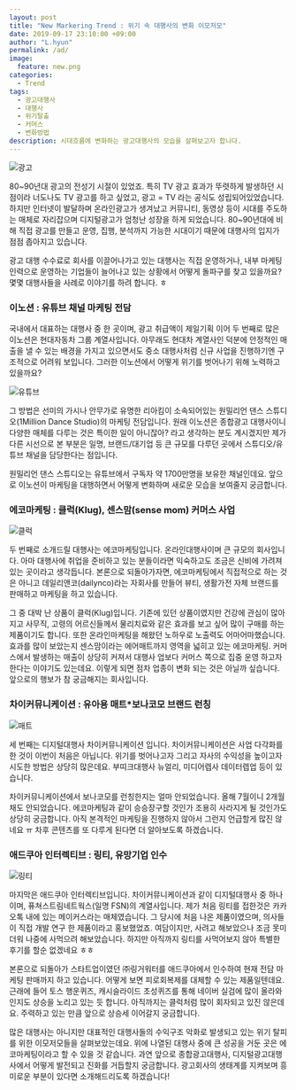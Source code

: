 ```yaml
---
layout: post
title: "New Markering Trend : 위기 속 대행사의 변화 이모저모"
date: 2019-09-17 23:10:00 +09:00
author: "L.hyun"
permalink: /ad/
image:
  feature: new.png
categories:
  - Trend
tags: 
  - 광고대행사
  - 대행사 
  - 위기탈출
  - 커머스
  - 변화방법
description: 시대흐름에 변화하는 광고대행사의 모습을 살펴보고자 합니다.
---
```




![광고](https://lh3.googleusercontent.com/xcVH5BDDq4F8d43wQGpLBGADPEHJUte5Mb542kzYr82Pf9CiCRPAPtnsyTUz6-eg2BH6zaY7Zp5GVnhdpBFeyvROYiePVSvS--xxGWZuuhanpHX5fXs-bhdpETEai0QSPD8xds_PuW1Iffdxa37MiUKzCA9cnOvElYcz5e1UCXIvfm1ouAK52N3MXRFA5e_zMYVmCumnbJO8dwYiqj8gQAJTy_eUg8louQsCPdedheg5yth0aWZxrVUo98C13MoI4YU76ZBA9lBK8lLQJm58sMIGCcgv5cNmiT1HjOzkosK8QbnPWnLPiE_qUh6a_vEMr-rC_qpnJZTXfqgzFRbQsoXML4HYW2wopX-PmdKUo5YyFstPN7HRT-OXtUdqiwXOOfHBTVkCewZ9aiN09dm0U010W7ix5nRoWStrHJNf9WIkGMWEnU8hezr6VZ2DiAngcVWiGQ0I54jv-7H9IP6uQUJ-C5SKXxuXWWYLZIt8WpBCGLaCN0Pn1t_UUTJ8B1h7660Uv8M_aFY_RUdJURnqaR3Q_PPN8-3piQSYtW2qmD4bcDvnrUO8fYsslapr0rabXOIlza07aEPOP7E4mB2BXrqs1af_Hm6I1ScRgH1a4znGhm81O-baJRY7f0HPVhUYGZ8pMkhiBu69WE1vPwE5W_W1ljpqBQWkaBzuvONqklqK433yeQZbBJU=w1050-h700-no)

 80~90년대 광고의 전성기 시절이 있었죠. 특히 TV 광고 효과가 뚜렷하게 발생하던 시점이라 너도나도 TV 광고를 하고 싶었고, 광고 = TV 라는 공식도 성립되어있었습니다. 하지만 인터넷이 발달하며 온라인광고가 생겨났고 커뮤니티, 동영상 등이 시대를 주도하는 매체로 자리잡으며 디지털광고가 엄청난 성장을 하게 되었습니다. 80~90년대에 비해 직접 광고를 만들고 운영, 집행, 분석까지 가능한 시대이기 때문에 대행사의 입지가 점점 좁아지고 있습니다. 

 광고 대행 수수료로 회사를 이끌어나가고 있는 대행사는 직접 운영하거나, 내부 마케팅 인력으로 운영하는 기업들이 늘어나고 있는 상황에서 어떻게 돌파구를 찾고 있을까요? 몇몇 대행사들을 사례로 이야기를 하려 합니다. ㅎ



### 이노션 : 유튜브 채널 마케팅 전담

 국내에서 대표하는 대행사 중 한 곳이며, 광고 취급액이 제일기획 이어 두 번째로 많은 이노션은 현대자동차 그룹 계열사입니다. 아무래도 현대차 계열사인 덕분에 안정적인 매출을 낼 수 있는 배경을 가지고 있으면서도 중소 대행사처럼 신규 사업을 진행하기엔 구조적으로 어려워 보입니다. 그러한 이노션에서 어떻게 위기를 벗어나기 위해 노력하고 있을까요? 

![유튜브](https://lh3.googleusercontent.com/f7IMOdLcHBnrfadzJRq5mE8jE1ErN_zKjmD-ieVjF_J1s_ZF4GUiRWrnufMbD9NwQrvVx_4BTs3fP8KkVapTWSfWuKrL4WOPI20sDjDw0FjjVptkK7nWcas0iZNznC8oUFQc2dFFVNxqMDKQG91RxYrQ3XjriHqWIyD0-W7n21YWYUCrO4In-bVJ3pbYvWJosKT_xjcq1kFP3DPMA4zrAbTc5JYKKlMG6Xw_PjmAn-ZtBjqeYX1_XXlZyUS63ezt9rZCogrYjEl66SBV-PawzRmP8pnKmbqtPoGFWnhKIYuQLoYspFtSiEs22aCxHAbjX5lzECTLl2jkOIQ7nHxSEwFbFRf242fEs5VdZl6w5XW5tGIC7fLPG9Bh_pJ-Nmv9RVVrR9vQx2ZjJUlSCmWtx08KHC7GSEg76aNwhFJJz7QVyYe85rWXfLOOrCEJZG4x3nTYA6yY9sVTzy0nt6dXbgQz_EHJ4HDwfYB5EZFL5eSYuDEeiU9qVbXEsxpKptbZigA_hS9Fs7bDnQuhqKZbfo8TYWHzuj2CotH19qkUxPQoFJb_pmDoy1H4uPkUQtkJ1xOeqI2_LiJz8pj-Q2delUnmNITn-HlE_Dq3Ww5hTW4q9Bgz6fnsnSDgjfE5MmMbyIEd9n1BHI30BdkNV7mUYLSG5088umsgvSx3dOvruyXN1Idux52EA1E=w1078-h474-no)

 그 방법은 선미의 가시나 안무가로 유명한 리아킴이 소속되어있는 원밀리언 댄스 스튜디오(1Million Dance Studio)의 마케팅 전담입니다. 원래 이노션은 종합광고 대행사이니 다양한 매체를 다루는 것은 특이한 일이 아니잖아? 라고 생각하는 분도 계시겠지만 제가 다른 시선으로 본 부분은 일명, 브랜드/대기업 등 큰 규모를 다루던 곳에서 스튜디오/유튜브 채널을 담당한다는 점입니다. 

 원밀리언 댄스 스튜디오는 유튜브에서 구독자 약 1700만명을 보유한 채널인데요. 앞으로 이노션이 마케팅을 대행하면서 어떻게 변화하며 새로운 모습을 보여줄지 궁금합니다. 



### 에코마케팅 : 클럭(Klug), 센스맘(sense mom) 커머스 사업
![클럭](https://lh3.googleusercontent.com/QWJgiSKJJiel-HbeVeafaMCv7oCBTGcBZc4mzjI-TdqLlIwb_7ofagS5f7QuePvF1midbsawSqDhi71uutkOqdWtQ-4rDV72BI_2GofB8D-NgVaXkZntaifbrmctP1uVUHgDLpEHEVpvaOgLOkP27EtO734rjb6fQ__PAKASZW3TsdmpFnNtiI0NvKHqdiZd8G_iJDrQ1XfrtPJBj_ByVttKNqpziVpo9hv-FhY9tRfdQeTboYUGUSf6DkbUdWJGwcWLn28tIeTHgeL-pxBGTEDltzQWf4v48bUmDqoPeICQda_4jxWBazKY5roz8wcHWL3NkpljsWHsCHsIK75sKpP1aff0xRL-65FZu9hKyql61t8jGh92sluHTNBeqkpKHMTTVThDmOWCzI704LwsQBzZEcsRFONN5BazAE3xfzaOuifIvpYqOGgqHxTH2eL-6nhfiqiHMAAWnds_UHL2JI8RIj-NJ7HYGz0CsOvoVMTLOYvfKbTUHrVsccbjgNz6qVz6sgZDdWHRd4WNuwpdUQHZ1_x9eBjjy1r8TUF4Vp6JYflDCDZLGiDWj7GRb0Y1-M3_fPNrbh8sHjMSUsos_d7EKGf_F6MRjhcBp_Qfpvz88pK3n3-CPgSlXg7ezj_cP1oVZ7R3EWAEli0OMPvo2Ib2XjgmLgQTf20DPjvQX1pXIcY9bHma3Uk=w1078-h533-no)

 두 번째로 소개드릴 대행사는 에코마케팅입니다. 온라인대행사이며 큰 규모의 회사입니다. 아마 대행사에 취업을 준비하고 있는 분들이라면 익숙하고도 조금은 신비에 가려져있는 곳이라고 생각듭니다. 본론으로 되돌아가자면, 에코마케팅에서 직접적으로 하는 것은 아니고 데일리앤코(dailynco)라는 자회사를 만들어 뷰티, 생활가전 자체 브랜드를 판매하고 마케팅을 하고 있습니다.

 그 중 대박 난 상품이 클럭(Klug)입니다. 기존에 있던 상품이였지만 건강에 관심이 많아지고 사무직, 고령의 어르신들께서 물리치료와 같은 효과를 보고 싶어 많이 구매를 하는 제품이기도 합니다. 또한 온라인마케팅을 해왔던 노하우로 노출력도 어마어마했습니다. 효과를 많이 보았는지 센스맘이라는 에어매트까지 영역을 넓히고 있는 에코마케팅. 커머스에서 발생하는 매출이 상당히 커져서 대행사 업보다 커머스 쪽으로 집중 운영 하고자 한다는 이야기도 있는데요. 이렇게 되면 점차 업종이 변화 되는 것은 아닐까 싶습니다. 앞으로의 행보가 참 궁금해지는 회사입니다. 



### 차이커뮤니케이션 : 유아용 매트*보나코모 브랜드 런칭 
![매트](https://lh3.googleusercontent.com/iMsXwk0zgQOM3VgYCr-Kl3MEQPtp742CUg8V07BQreOt10SB9_SESrkto763KtnfJW-wim1NLG8WrG91RaOmiCDvPeu2TmgoO9LsdnqVz0OByisA1uO8Zs6YSSVaNQazOdBjTqfME6tDmluykjJkSotjWppnNc1_Km3u3sGSEUwdHI6NApAK7dscbKTXyDFjaeyxFR4KcYBdHUddNSHXFCRuMD8x_Qy6b7ayWJv50Obl5To5zB-gBAtCh2C0VJjOqjWyaqE6N26QAn2SX5bSURuOpqGsCGurAlrecbklyYMloBUXD_sTrDCkU9kUF5_5pq1uKXwEKGdvbQXvMmg2hVFqBpENCmgEQgF5vaNQ52tQVUfzSJ-odN_d7Tc0Ry4YjpabWMQYswneTWdVmuYamKiqsbS409jE4veGFr-Mn_HYC2yq8yO3RotFAbnXkbrNBR1ZmH3ZdZbn7eBMqbTyoH1HxlnP2K3z8Ueist-c7a3WODsDGrgJLjlWENk41OSuB8AItBl-R1BxcJHIWxHCCUio5eJZDrSLJ-94dIihP2guE8qtxjKjMdTcd6XOkJXOu496d1YdA0brYxC7U9M8Hls869RMHrR0jaOCV4HUGcqbhqvsqBT-dvmbNYd3m9OOhQzRV6JDmfvpoYSfnB1kIfO75-XawPUXk90yK3BOv-Dz0xt7eWoQJ4c=w406-h235-no)

세 번째는 디지털대행사 차이커뮤니케이션 입니다. 차이커뮤니케이션은 사업 다각화를 한 것이 이번이 처음은 아닙니다. 위기를 벗어나고자 그리고 자사의 수익성을 높이고자 시도한 방법은 상당히 많은데요. 부띠크대행사 뉴얼리, 미디어렙사 데이터렙업 등이 있습니다. 

 차이커뮤니케이션에서 보나코모를 런칭한지는 얼마 안되었습니다. 올해 7월이니 2개월채도 안되었습니다. 에코마케팅과 같이 승승장구할 것인가 조용히 사라지게 될 것인가도 상당히 궁금합니다. 아직 본격적인 마케팅을 진행하지 않아서 그런지 언급할게 많진 않네요 ㅠ 차후 콘텐츠를 또 다루게 된다면 더 알아보도록 하겠습니다. 

### 애드쿠아 인터렉티브 : 링티, 유망기업 인수

![링티](https://lh3.googleusercontent.com/SLkPlCIRnZFEpFo6zb-GSSM5NMIDh6OHYLOuuWjap_h9BDfcYCU2l_voRnfJY_gBzBhQ0x8mRjDJ_SqszHuU_MNPsr-DDRQkxcRH_udI97QAlmb6JvfBJnNuOLXSe4w9P5O0OF0vl-OpoVyhNlB5BBWj6A9uj6wJFSJefJjV2uyF9S6dvKx5Roltnk2z6BYBqR0d6TOD3Rxyb7R-axwSloYqS-ri_JZqGPmd-m9-kruWKsK3l591OKiOxIJIfkrnIGy2CHXMAwIdwaLY_i7DYVQiArUh0fYq2m2bTP5qZZevkbbcFm50Dn9kceNo1UR2_1mMYuVC2Pu_92ncfqkgL7fEdw-9A08lrymBvLw98g_LM6l5Q5T_MyC4EYHN0yPG3DfF44RwENu-y5ObTztZT6msJ_m23-irKE-KyMwpBb5tiJond_UuAWeSQky4tl1mxoqkpNSIWW_UvOXgWnFYxl6UTQcuVQxGix9cNePuaax7Mw3h5s9WoTaj_UER0YEEozRQLmzh4WE5gIQpUMumFBul-lSmOtW1azFUbE4YDVSoALzr_lA80sFE0hXGo-EALSZ-Yju2a-buiaj5RFYNqvtMwu6o58ZCvGQlfj8OpmsAM-eUFp9b11hwoPJ-JpiPrVc67aEZnWtSO9vWSX4GjtAsS_goLz1ZDdcWr-5W67Ja3XWGe2jSPH0=w1078-h532-no)

 마지막은 애드쿠아 인터렉티브입니다. 차이커뮤니케이션과 같이 디지털대행사 중 하나이며, 퓨쳐스트림네트웍스(일명 FSN)의 계열사입니다. 제가 처음 링티를 접한것은 카카오톡 내에 있는 메이커스라는 매체였습니다. 그 당시에 처음 나온 제품이였으며, 의사들이 직접 개발 연구 한 제품이라고 홍보했었죠. 여담이지만, 사려고 해보았으나 조금 못미더워 나중에 사먹으려 해보았습니다. 하지만 아직까지 링티를 사먹어보지 않아 특별한 후기를 할순 없겠네요 ㅎㅎ 

 본론으로 되돌아가 스타트업이였던 ㈜링거워터를 애드쿠아에서 인수하여 현재 전담 마케팅 판매까지 하고 있습니다. 어떻게 보면 피로회복제를 대체할 수 있는 제품일텐데요. 근래에 들어 토스 행운퀴즈, 캐시슬라이드 초성퀴즈를 통해 네이버 실검에 많이 올라와 인지도 상승을 노리고 있는 듯 합니다. 아직까지는 클럭처럼 많이 회자되고 있진 않은데요. 주력하고 있는 만큼 앞으로 상승세 이어갈지 궁금합니다. 

 많은 대행사는 아니지만 대표적인 대행사들의 수익구조 악화로 발생되고 있는 위기 탈피를 위한 이모저모들을 살펴보았는데요. 위에 나열된 대행사 중에 큰 성공을 거둔 곳은 에코마케팅이라고 할 수 있을 것 같습니다. 과연 앞으로 종합광고대행사, 디지털광고대행사에서 어떻게 발전되고 진화를 거듭할지 궁금합니다. 광고회사의 생태계를 지켜보며 흥미로운 부분이 있다면 소개해드리도록 하겠습니다! 